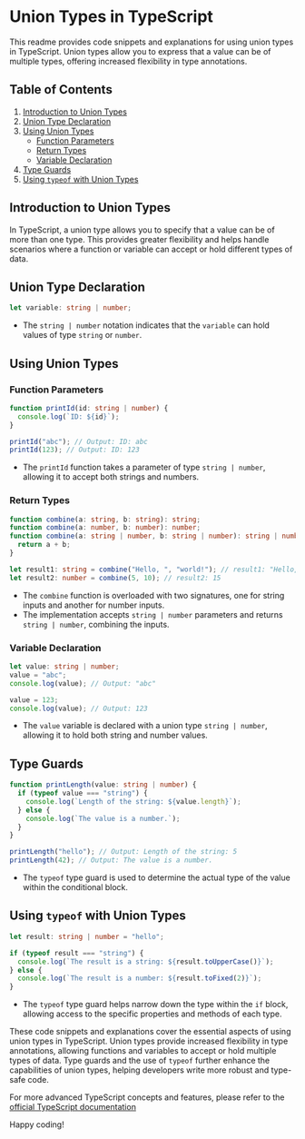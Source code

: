 # Union Types in TypeScript

This readme provides code snippets and explanations for using union types in TypeScript. Union types allow you to express that a value can be of multiple types, offering increased flexibility in type annotations.

## Table of Contents

1. [Introduction to Union Types](#introduction-to-union-types)
2. [Union Type Declaration](#union-type-declaration)
3. [Using Union Types](#using-union-types)
   - [Function Parameters](#function-parameters)
   - [Return Types](#return-types)
   - [Variable Declaration](#variable-declaration)
4. [Type Guards](#type-guards)
5. [Using `typeof` with Union Types](#using-typeof-with-union-types)

## Introduction to Union Types

In TypeScript, a union type allows you to specify that a value can be of more than one type. This provides greater flexibility and helps handle scenarios where a function or variable can accept or hold different types of data.

## Union Type Declaration

```typescript
let variable: string | number;
```

- The `string | number` notation indicates that the `variable` can hold values of type `string` or `number`.

## Using Union Types

### Function Parameters

```typescript
function printId(id: string | number) {
  console.log(`ID: ${id}`);
}

printId("abc"); // Output: ID: abc
printId(123); // Output: ID: 123
```

- The `printId` function takes a parameter of type `string | number`, allowing it to accept both strings and numbers.

### Return Types

```typescript
function combine(a: string, b: string): string;
function combine(a: number, b: number): number;
function combine(a: string | number, b: string | number): string | number {
  return a + b;
}

let result1: string = combine("Hello, ", "world!"); // result1: "Hello, world!"
let result2: number = combine(5, 10); // result2: 15
```

- The `combine` function is overloaded with two signatures, one for string inputs and another for number inputs.
- The implementation accepts `string | number` parameters and returns `string | number`, combining the inputs.

### Variable Declaration

```typescript
let value: string | number;
value = "abc";
console.log(value); // Output: "abc"

value = 123;
console.log(value); // Output: 123
```

- The `value` variable is declared with a union type `string | number`, allowing it to hold both string and number values.

## Type Guards

```typescript
function printLength(value: string | number) {
  if (typeof value === "string") {
    console.log(`Length of the string: ${value.length}`);
  } else {
    console.log(`The value is a number.`);
  }
}

printLength("hello"); // Output: Length of the string: 5
printLength(42); // Output: The value is a number.
```

- The `typeof` type guard is used to determine the actual type of the value within the conditional block.

## Using `typeof` with Union Types

```typescript
let result: string | number = "hello";

if (typeof result === "string") {
  console.log(`The result is a string: ${result.toUpperCase()}`);
} else {
  console.log(`The result is a number: ${result.toFixed(2)}`);
}
```

- The `typeof` type guard helps narrow down the type within the `if` block, allowing access to the specific properties and methods of each type.

These code snippets and explanations cover the essential aspects of using union types in TypeScript. Union types provide increased flexibility in type annotations, allowing functions and variables to accept or hold multiple types of data. Type guards and the use of `typeof` further enhance the capabilities of union types, helping developers write more robust and type-safe code.

For more advanced TypeScript concepts and features, please refer to the [official TypeScript documentation ](https://www.typescriptlang.org/docs/handbook/typescript-from-scratch.html)

Happy coding!
